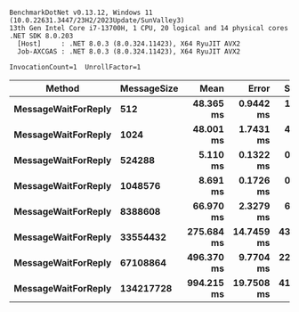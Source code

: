 ```

BenchmarkDotNet v0.13.12, Windows 11 (10.0.22631.3447/23H2/2023Update/SunValley3)
13th Gen Intel Core i7-13700H, 1 CPU, 20 logical and 14 physical cores
.NET SDK 8.0.203
  [Host]     : .NET 8.0.3 (8.0.324.11423), X64 RyuJIT AVX2
  Job-AXCGAS : .NET 8.0.3 (8.0.324.11423), X64 RyuJIT AVX2

InvocationCount=1  UnrollFactor=1  

```

| Method                  | MessageSize   |           Mean |          Error |         StdDev |         Median |
|-------------------------|---------------|---------------:|---------------:|---------------:|---------------:|
| **MessageWaitForReply** | **512**       |  **48.365 ms** |  **0.9442 ms** |  **1.5246 ms** |  **48.535 ms** |
| **MessageWaitForReply** | **1024**      |  **48.001 ms** |  **1.7431 ms** |  **4.9730 ms** |  **48.688 ms** |
| **MessageWaitForReply** | **524288**    |   **5.110 ms** |  **0.1322 ms** |  **0.3837 ms** |   **5.033 ms** |
| **MessageWaitForReply** | **1048576**   |   **8.691 ms** |  **0.1726 ms** |  **0.3895 ms** |   **8.672 ms** |
| **MessageWaitForReply** | **8388608**   |  **66.970 ms** |  **2.3279 ms** |  **6.7905 ms** |  **66.693 ms** |
| **MessageWaitForReply** | **33554432**  | **275.684 ms** | **14.7459 ms** | **43.2472 ms** | **259.644 ms** |
| **MessageWaitForReply** | **67108864**  | **496.370 ms** |  **9.7704 ms** | **22.6444 ms** | **497.373 ms** |
| **MessageWaitForReply** | **134217728** | **994.215 ms** | **19.7508 ms** | **41.2272 ms** | **993.790 ms** |
